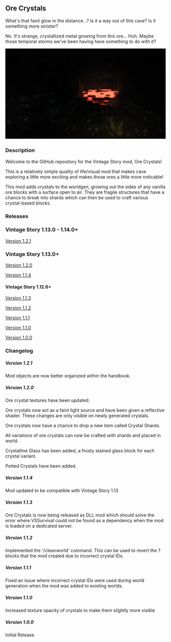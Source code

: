 ## Ore Crystals

What's that faint glow in the distance...? Is it a way out of this cave? Is it something more sinister? 

No. It's strange, crystallized metal growing from this ore... Huh. Maybe those temporal storms we've been having have something to do with it?

![Screenshot](resources/images/DeepDarkOreCrystals.png)

### Description

Welcome to the GitHub repository for the Vintage Story mod, Ore Crystals! 

This is a relatively simple quality of life/visual mod that makes cave exploring a little more exciting and makes those ores a little more noticable!

This mod adds crystals to the worldgen, growing out the sides of any vanilla ore blocks with a surface open to air. They are fragile structures that have a chance to break into shards which can then be used to craft various crystal-based blocks.

### Releases

### Vintage Story 1.13.0 - 1.14.0+

[Version 1.2.1](https://github.com/TaskaRaine/Ore-Crystals/releases/download/1.2.1/orecrystals_v1.2.1.zip)

### Vintage Story 1.13.0+

[Version 1.2.0](https://github.com/TaskaRaine/Ore-Crystals/releases/download/1.2.0/orecrystals_v1.2.0.zip)

[Version 1.1.4](https://github.com/TaskaRaine/Ore-Crystals/releases/download/v1.1.4/orecrystals_v1.1.4.zip)

#### Vintage Story 1.12.6+

[Version 1.1.3](https://github.com/TaskaRaine/Ore-Crystals/releases/download/v1.1.3/orecrystals_v1.1.3.zip)

[Version 1.1.2](https://github.com/TaskaRaine/Ore-Crystals/releases/download/v1.1.2/orecrystals_v1.1.2.zip)

[Version 1.1.1](https://github.com/TaskaRaine/Ore-Crystals/releases/download/v1.1.1/orecrystals_v1.1.1.zip)

[Version 1.1.0](https://github.com/TaskaRaine/Ore-Crystals/releases/download/v1.0/orecrystals_v1.1.0.zip)

[Version 1.0.0](https://github.com/TaskaRaine/Ore-Crystals/releases/download/v1.0/orecrystals_v1.0.0.zip)

### Changelog

##### Version 1.2.1
Mod objects are now better organized within the handbook.

##### Version 1.2.0
Ore crystal textures have been updated.

Ore crystals now act as a faint light source and have been given a reflective shader. These changes are only visible on newly generated crystals.

Ore crystals now have a chance to drop a new item called Crystal Shards. 

All variations of ore crystals can now be crafted with shards and placed in world.

Crystalline Glass has been added, a frosty stained glass block for each crystal variant.

Potted Crystals have been added.

##### Version 1.1.4
Mod updated to be compatible with Vintage Story 1.13

##### Version 1.1.3
Ore Crystals is now being released as DLL mod which should solve the error where VSSurvival could not be found as a dependency when the mod is loaded on a dedicated server.

##### Version 1.1.2
Implemented the '/cleanworld' command. This can be used to revert the ? blocks that the mod created due to incorrect crystal IDs. 

##### Version 1.1.1
Fixed an issue where incorrect crystal IDs were used during world generation when the mod was added to existing worlds.

##### Version 1.1.0
Increased texture opacity of crystals to make them slightly more visible

##### Version 1.0.0
Initial Release
